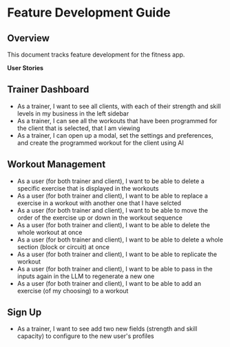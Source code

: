 # Feature Development Guide

## Overview
This document tracks feature development for the fitness app.

**User Stories**

## Trainer Dashboard
- As a trainer, I want to see all clients, with each of their strength and skill levels in my business in the left sidebar
- As a trainer, I can see all the workouts that have been programmed for the client that is selected, that I am viewing
- As a trainer, I can open up a modal, set the settings and preferences, and create the programmed workout for the client using AI

## Workout Management
- As a user (for both trainer and client), I want to be able to delete a specific exercise that is displayed in the workouts
- As a user (for both trainer and client), I want to be able to replace a exercise in a workout with another one that I have selcted
- As a user (for both trainer and client), I want to be able to move the order of the exercise up or down in the workout sequence
- As a user (for both trainer and client), I want to be able to delete the whole workout at once
- As a user (for both trainer and client), I want to be able to delete a whole section (block or circuit) at once
- As a user (for both trainer and client), I want to be able to replicate the workout
- As a user (for both trainer and client), I want to be able to pass in the inputs again in the LLM to regenerate a new one
- As a user (for both trainer and client), I want to be able to add an exercise (of my choosing) to a workout



## Sign Up 
- As a trainer, I want to see add two new fields (strength and skill capacity) to configure to the new user's profiles
